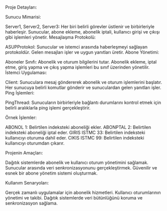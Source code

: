 Proje Detayları:

Sunucu Mimarisi:

Server1, Server2, Server3: Her biri belirli görevler üstlenir ve birbirleriyle haberleşir. Sunucular, abone ekleme, abonelik iptali, kullanıcı girişi ve çıkışı gibi işlemleri yönetir.
Mesajlaşma Protokolü:

ASUPProtokol: Sunucular ve istemci arasında haberleşmeyi sağlayan protokoldür. Gelen mesajları işler ve uygun yanıtları üretir.
Abone Yönetimi:

Aboneler Sınıfı: Abonelik ve oturum bilgilerini tutar. Abonelik ekleme, iptal etme, giriş yapma ve çıkış yapma işlemleri bu sınıf üzerinden yönetilir.
İstemci Uygulaması:

Client: Sunuculara mesaj göndererek abonelik ve oturum işlemlerini başlatır. Her sunucuya belirli komutlar gönderir ve sunuculardan gelen yanıtları işler.
Ping İşlemleri:

PingThread: Sunucuların birbirleriyle bağlantı durumlarını kontrol etmek için belirli aralıklarla ping işlemi gerçekleştirir.

Örnek İşlemler:

ABONOL 1: Belirtilen indeksteki aboneliği ekler.
ABONPTAL 2: Belirtilen indeksteki aboneliği iptal eder.
GIRIS ISTMC 33: Belirtilen indeksteki kullanıcıyı oturuma dahil eder.
CIKIS ISTMC 99: Belirtilen indeksteki kullanıcıyı oturumdan çıkarır.

Projenin Amaçları:

Dağıtık sistemlerde abonelik ve kullanıcı oturum yönetimini sağlamak.
Sunucular arasında veri senkronizasyonunu gerçekleştirmek.
Güvenilir ve esnek bir abone yönetim sistemi oluşturmak.

Kullanım Senaryoları:

Gerçek zamanlı uygulamalar için abonelik hizmetleri.
Kullanıcı oturumlarının yönetimi ve takibi.
Dağıtık sistemlerde veri bütünlüğünü koruma ve senkronizasyon sağlama.
